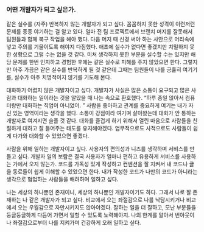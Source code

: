 ### 어떤 개발자가 되고 싶은가.

같은 실수를 (자주) 반복하지 않는 개발자가 되고 싶다.
꼼꼼하지 못한 성격이 이런저런 문제를 종종 야기하는 걸 알고 있다.
얼마 전 팀 프로젝트에서 브랜치 머지를 잘못해서 팀원들과 함께 복구 작업을 해야 했다. 다음 머지 때 신경 써야 하는 사안으로 머리속에 넣고 주의를 기울이도록 해야지 다짐했다.
애초에 실수가 없다면 좋겠지만 치밀하지 못한 성향으로 그럴 수는 없을 것 같다. 미처 생각하지 못한 부분을 실수할 수는 있지만 해당 문제를 한번 인지하고 경험한 후에는 같은 실수로 피해를 주지 않았으면 한다.
그렇지만 아주 가끔은 같은 실수를 반복하게 될 것 같은데 그때는 팀원들이 나를 긍휼히 여기기를, 실수가 아주 치명적이지 않기를 기도해 본다.

대화하기 어렵지 않은 개발자이고 싶다.
개발자가 사실은 많은 소통이 요구되고 많은 사람과 대화하는 일이라는 것을 알았을 때 나는 속으로 환호했다. “하루 종일 앉아서 컴퓨터랑만 대화하는 직업이 아니었어. ”
사람을 좋아하고 관계를 중요하게 여기는 내가 자신 있는 영역이라는 생각을 했다. 소통이 강점이라 여기며 살아왔는데 대화가 안 통하는 개발자로 여겨지면 슬플 것 같다.
대화를 즐겁게 하기 위해서 열린 마음으로 사람들을 친절하게 대하고 잘 들어주는 태도를 유지해야겠다. 업무적으로도 사적으로도 사람들이 쉽게 다가와 대화할 수 있었으면 좋겠다.

사람을 위해 일하는 개발자이고 싶다.
사용자의 편의성과 니즈를 생각하며 서비스를 만들고 싶다. 개발자 일의 보람은 결국 사용자가 얼마나 편하고 유용하게 서비스를 사용하는 가에서 오지 않는가.
코드를 가독성 있게 작성하고 컨벤션을 잘 지켜서 내 코드나 글을 동료들이 쉽게 이해할 수 있었으면 한다. 내가 작성한 코드가 나만의 코드가 아니라는 생각으로 협업하는 사람들을 배려하며 일하고 싶다.

나는 세상의 하나뿐인 존재이니, 세상의 하나뿐인 개발자이기도 하다. 그래서 나로 잘 존재하는 나 같은 개발자가 되고 싶다.
비교에서 오는 좌절감으로 나를 낙담시키거나 비교에서 오는 우월감으로 자만시키지도 않아야겠다. 잘하는 일을 더 잘하고, 모난 부분들을 둥글둥글하게 다듬어 가면서 일할 수 있도록 노력해야지. 나의 한계를 알아서 번아웃이나 좌절감으로부터 나를 지켜가며 건강하게 오래 일하고 싶다.
